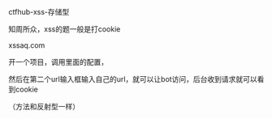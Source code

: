 ctfhub-xss-存储型

知周所众，xss的题一般是打cookie

xssaq.com

开一个项目，调用里面的配置，

然后在第二个url输入框输入自己的url，就可以让bot访问，后台收到请求就可以看到cookie

（方法和反射型一样）